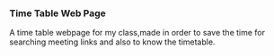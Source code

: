 ### Time Table Web Page
A time table webpage for my class,made in order to save the time for searching meeting links and also to know the timetable.
